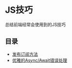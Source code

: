 # JS技巧

总结前端经常会使用到的JS技巧

## 目录

* [发布订阅方法](/发布订阅方法/README.md)
* [优雅的Async/Await错误处理](/优雅的Async.Await错误处理/README.md)